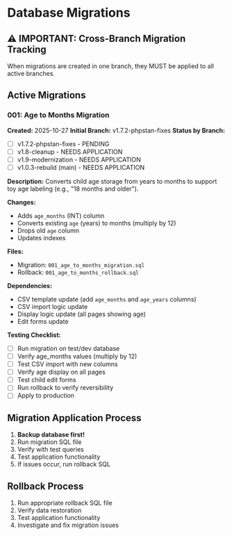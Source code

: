 # Database Migrations

## ⚠️ IMPORTANT: Cross-Branch Migration Tracking

When migrations are created in one branch, they MUST be applied to all active branches.

## Active Migrations

### 001: Age to Months Migration
**Created:** 2025-10-27
**Initial Branch:** v1.7.2-phpstan-fixes
**Status by Branch:**
- [ ] v1.7.2-phpstan-fixes - PENDING
- [ ] v1.8-cleanup - NEEDS APPLICATION
- [ ] v1.9-modernization - NEEDS APPLICATION
- [ ] v1.0.3-rebuild (main) - NEEDS APPLICATION

**Description:**
Converts child age storage from years to months to support toy age labeling (e.g., "18 months and older").

**Changes:**
- Adds `age_months` (INT) column
- Converts existing `age` (years) to months (multiply by 12)
- Drops old `age` column
- Updates indexes

**Files:**
- Migration: `001_age_to_months_migration.sql`
- Rollback: `001_age_to_months_rollback.sql`

**Dependencies:**
- CSV template update (add `age_months` and `age_years` columns)
- CSV import logic update
- Display logic update (all pages showing age)
- Edit forms update

**Testing Checklist:**
- [ ] Run migration on test/dev database
- [ ] Verify age_months values (multiply by 12)
- [ ] Test CSV import with new columns
- [ ] Verify age display on all pages
- [ ] Test child edit forms
- [ ] Run rollback to verify reversibility
- [ ] Apply to production

## Migration Application Process

1. **Backup database first!**
2. Run migration SQL file
3. Verify with test queries
4. Test application functionality
5. If issues occur, run rollback SQL

## Rollback Process

1. Run appropriate rollback SQL file
2. Verify data restoration
3. Test application functionality
4. Investigate and fix migration issues
